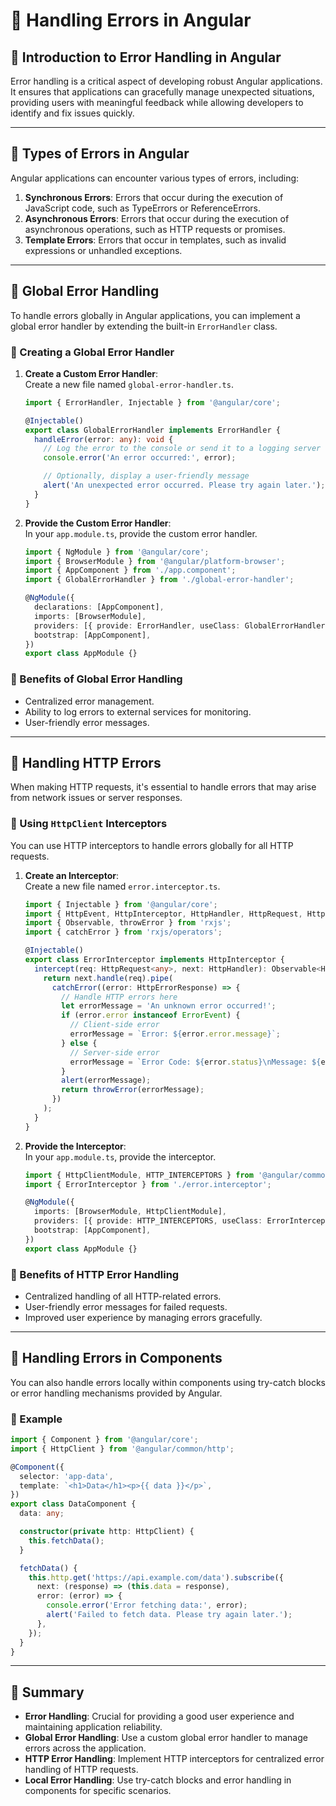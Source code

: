 # **🚀 Handling Errors in Angular**  

## **🔹 Introduction to Error Handling in Angular**  
Error handling is a critical aspect of developing robust Angular applications. It ensures that applications can gracefully manage unexpected situations, providing users with meaningful feedback while allowing developers to identify and fix issues quickly.

---

## **🔹 Types of Errors in Angular**  
Angular applications can encounter various types of errors, including:

1. **Synchronous Errors**: Errors that occur during the execution of JavaScript code, such as TypeErrors or ReferenceErrors.
2. **Asynchronous Errors**: Errors that occur during the execution of asynchronous operations, such as HTTP requests or promises.
3. **Template Errors**: Errors that occur in templates, such as invalid expressions or unhandled exceptions.

---

## **🔹 Global Error Handling**  
To handle errors globally in Angular applications, you can implement a global error handler by extending the built-in `ErrorHandler` class.

### **📌 Creating a Global Error Handler**  

1. **Create a Custom Error Handler**:  
   Create a new file named `global-error-handler.ts`.

   ```typescript
   import { ErrorHandler, Injectable } from '@angular/core';

   @Injectable()
   export class GlobalErrorHandler implements ErrorHandler {
     handleError(error: any): void {
       // Log the error to the console or send it to a logging server
       console.error('An error occurred:', error);

       // Optionally, display a user-friendly message
       alert('An unexpected error occurred. Please try again later.');
     }
   }
   ```

2. **Provide the Custom Error Handler**:  
   In your `app.module.ts`, provide the custom error handler.

   ```typescript
   import { NgModule } from '@angular/core';
   import { BrowserModule } from '@angular/platform-browser';
   import { AppComponent } from './app.component';
   import { GlobalErrorHandler } from './global-error-handler';

   @NgModule({
     declarations: [AppComponent],
     imports: [BrowserModule],
     providers: [{ provide: ErrorHandler, useClass: GlobalErrorHandler }],
     bootstrap: [AppComponent],
   })
   export class AppModule {}
   ```

### **📌 Benefits of Global Error Handling**  
- Centralized error management.
- Ability to log errors to external services for monitoring.
- User-friendly error messages.

---

## **🔹 Handling HTTP Errors**  
When making HTTP requests, it's essential to handle errors that may arise from network issues or server responses.

### **📌 Using `HttpClient` Interceptors**  
You can use HTTP interceptors to handle errors globally for all HTTP requests.

1. **Create an Interceptor**:  
   Create a new file named `error.interceptor.ts`.

   ```typescript
   import { Injectable } from '@angular/core';
   import { HttpEvent, HttpInterceptor, HttpHandler, HttpRequest, HttpErrorResponse } from '@angular/common/http';
   import { Observable, throwError } from 'rxjs';
   import { catchError } from 'rxjs/operators';

   @Injectable()
   export class ErrorInterceptor implements HttpInterceptor {
     intercept(req: HttpRequest<any>, next: HttpHandler): Observable<HttpEvent<any>> {
       return next.handle(req).pipe(
         catchError((error: HttpErrorResponse) => {
           // Handle HTTP errors here
           let errorMessage = 'An unknown error occurred!';
           if (error.error instanceof ErrorEvent) {
             // Client-side error
             errorMessage = `Error: ${error.error.message}`;
           } else {
             // Server-side error
             errorMessage = `Error Code: ${error.status}\nMessage: ${error.message}`;
           }
           alert(errorMessage);
           return throwError(errorMessage);
         })
       );
     }
   }
   ```

2. **Provide the Interceptor**:  
   In your `app.module.ts`, provide the interceptor.

   ```typescript
   import { HttpClientModule, HTTP_INTERCEPTORS } from '@angular/common/http';
   import { ErrorInterceptor } from './error.interceptor';

   @NgModule({
     imports: [BrowserModule, HttpClientModule],
     providers: [{ provide: HTTP_INTERCEPTORS, useClass: ErrorInterceptor, multi: true }],
     bootstrap: [AppComponent],
   })
   export class AppModule {}
   ```

### **📌 Benefits of HTTP Error Handling**  
- Centralized handling of all HTTP-related errors.
- User-friendly error messages for failed requests.
- Improved user experience by managing errors gracefully.

---

## **🔹 Handling Errors in Components**  
You can also handle errors locally within components using try-catch blocks or error handling mechanisms provided by Angular.

### **📌 Example**  
```typescript
import { Component } from '@angular/core';
import { HttpClient } from '@angular/common/http';

@Component({
  selector: 'app-data',
  template: `<h1>Data</h1><p>{{ data }}</p>`,
})
export class DataComponent {
  data: any;

  constructor(private http: HttpClient) {
    this.fetchData();
  }

  fetchData() {
    this.http.get('https://api.example.com/data').subscribe({
      next: (response) => (this.data = response),
      error: (error) => {
        console.error('Error fetching data:', error);
        alert('Failed to fetch data. Please try again later.');
      },
    });
  }
}
```

---

## **🚀 Summary**
- **Error Handling**: Crucial for providing a good user experience and maintaining application reliability.
- **Global Error Handling**: Use a custom global error handler to manage errors across the application.
- **HTTP Error Handling**: Implement HTTP interceptors for centralized error handling of HTTP requests.
- **Local Error Handling**: Use try-catch blocks and error handling in components for specific scenarios.
